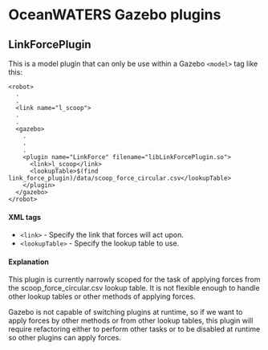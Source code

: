 OceanWATERS Gazebo plugins
==================================
LinkForcePlugin
-------------------
This is a model plugin that can only be use within a Gazebo `<model>` tag like this:

```
<robot>
  .
  .
  <link name="l_scoop">
  .
  .
  <gazebo>
    .
    .
    .
    <plugin name="LinkForce" filename="libLinkForcePlugin.so">
      <link>l_scoop</link>
      <lookupTable>$(find link_force_plugin)/data/scoop_force_circular.csv</lookupTable>
    </plugin>
  </gazebo>
</robot>
```

#### XML tags
 - `<link>` - Specify the link that forces will act upon.
 - `<lookupTable>` - Specify the lookup table to use.

#### Explanation
This plugin is currently narrowly scoped for the task of applying forces from
the scoop_force_circular.csv lookup table. It is not flexible enough to handle
other lookup tables or other methods of applying forces.

Gazebo is not capable of switching plugins at runtime, so if we want to
apply forces by other methods or from other lookup tables, this plugin will
require refactoring either to perform other tasks or to be disabled at runtime
so other plugins can apply forces.

